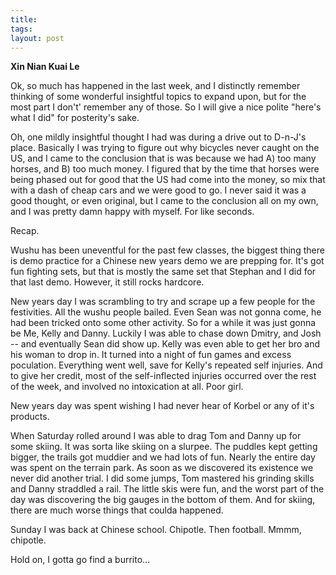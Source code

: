 ```yaml
---
title: 
tags: 
layout: post
---
```

**Xin Nian Kuai Le**



Ok, so much has happened in the last week, and I distinctly remember thinking of some wonderful insightful topics to expand upon, but for the most part I don't' remember any of those.  So I will give a nice polite "here's what I did" for posterity's sake. 



Oh, one mildly insightful thought I had was during a drive out to D-n-J's place.  Basically I was trying to figure out why bicycles never caught on the US, and I came to the conclusion that is was because we had A) too many horses, and B) too much money.  I figured that by the time that horses were being phased out for good that the US had come into the money, so mix that with a dash of cheap cars and we were good to go.  I never said it was a good thought, or even original, but I came to the conclusion all on my own, and I was pretty damn happy with myself. For like seconds.  



Recap. 



Wushu has been uneventful for the past few classes, the biggest thing there is demo practice for a Chinese new years demo we are prepping for.  It's got fun fighting sets, but that is mostly the same set that Stephan and I did for that last demo.  However, it still rocks hardcore. 



New years day I was scrambling to try and scrape up a few people for the festivities.  All the wushu people bailed.  Even Sean was not gonna come, he had been tricked onto some other activity.  So for a while it was just gonna be Me, Kelly and Danny.  Luckily I was able to chase down Dmitry, and Josh -- and eventually Sean did show up.  Kelly was even able to get her bro and his woman to drop in.  It turned into a night of fun games and excess poculation. Everything went well, save for Kelly's repeated self injuries.  And to give her credit, most of the self-inflected injuries occurred over the rest of the week, and involved no intoxication at all. Poor girl. 



New years day was spent wishing I had never hear of Korbel or any of it's products. 



When Saturday rolled around I was able to drag Tom and Danny up for some skiing.  It was sorta like skiing on a slurpee.  The puddles kept getting bigger, the trails got muddier and we had lots of fun.  Nearly the entire day was spent on the terrain park.  As soon as we discovered its existence we never did another trial. I did some jumps, Tom mastered his grinding skills and Danny straddled a rail.  The little skis were fun, and the worst part of the day was discovering the big gauges in the bottom of them.  And for skiing, there are much worse things that coulda happened. 



Sunday I was back at Chinese school.  Chipotle. Then football. Mmmm, chipotle. 



Hold on, I gotta go find a burrito...
